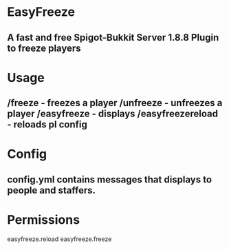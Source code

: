 # EasyFreeze
A fast and free Spigot-Bukkit Server 1.8.8 Plugin to freeze players
------------------------------------------------------------------
# Usage
/freeze - freezes a player
/unfreeze - unfreezes a player
/easyfreeze - displays 
/easyfreezereload - reloads pl config
------------------------------------------------------------------
# Config
config.yml contains messages that displays to people and staffers.
------------------------------------------------------------------
# Permissions
easyfreeze.reload
easyfreeze.freeze
